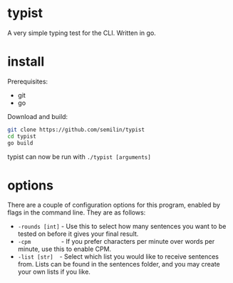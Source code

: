 # typist
A very simple typing test for the CLI. Written in go.

# install
Prerequisites:
* git
* go

Download and build:
``` bash
git clone https://github.com/semilin/typist
cd typist
go build
```

typist can now be run with ``` ./typist [arguments] ```

# options
There are a couple of configuration options for this program, enabled by flags in the command line. They are as follows:
* ```-rounds [int]``` - Use this to select how many sentences you want to be tested on before it gives your final result.
* ```-cpm         ``` - If you prefer characters per minute over words per minute, use this to enable CPM.
* ```-list [str]  ```- Select which list you would like to receive sentences from. Lists can be found in the sentences folder, and you may create your own lists if you like.
